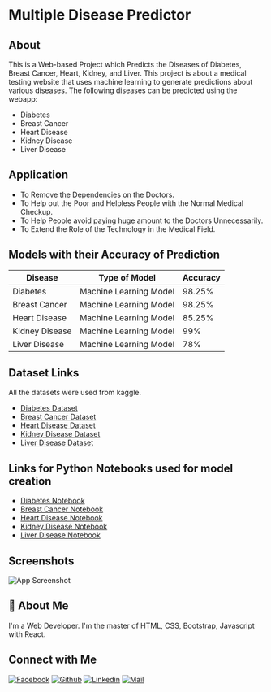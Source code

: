 # Multiple Disease Predictor

## About

This is a Web-based Project which Predicts the Diseases of Diabetes, Breast Cancer, Heart, Kidney, and Liver. This project is about a medical testing website that uses machine learning to generate predictions about various diseases. The following diseases can be predicted using the webapp:

- Diabetes
- Breast Cancer
- Heart Disease
- Kidney Disease
- Liver Disease


## Application

- To Remove the Dependencies on the Doctors.
- To Help out the Poor and Helpless People with the Normal Medical Checkup.
- To Help People avoid paying huge amount to the Doctors Unnecessarily.
- To Extend the Role of the Technology in the Medical Field.

## Models with their Accuracy of Prediction

| Disease        | Type of Model            | Accuracy |
| -------------- | ------------------------ | -------- |
| Diabetes       | Machine Learning Model   | 98.25%   |
| Breast Cancer  | Machine Learning Model   | 98.25%   |
| Heart Disease  | Machine Learning Model   | 85.25%   |
| Kidney Disease | Machine Learning Model   | 99%      |
| Liver Disease  | Machine Learning Model   | 78%      |


## Dataset Links

All the datasets were used from kaggle.

- [Diabetes Dataset](https://www.kaggle.com/uciml/pima-indians-diabetes-database)
- [Breast Cancer Dataset](https://www.kaggle.com/uciml/breast-cancer-wisconsin-data)
- [Heart Disease Dataset](https://www.kaggle.com/ronitf/heart-disease-uci)
- [Kidney Disease Dataset](https://www.kaggle.com/mansoordaku/ckdisease)
- [Liver Disease Dataset](https://www.kaggle.com/uciml/indian-liver-patient-records)

## Links for Python Notebooks used for model creation

- [Diabetes Notebook](https://github.com/venugopalkadamba/Multi_Disease_Predictor/blob/master/Python%20Notebooks/Diabetes_Prediction.ipynb)
- [Breast Cancer Notebook](https://github.com/venugopalkadamba/Multi_Disease_Predictor/blob/master/Python%20Notebooks/Cancer_Prediction.ipynb)
- [Heart Disease Notebook](https://github.com/venugopalkadamba/Multi_Disease_Predictor/blob/master/Python%20Notebooks/Heart_Disease_Prediction.ipynb)
- [Kidney Disease Notebook](https://github.com/venugopalkadamba/Multi_Disease_Predictor/blob/master/Python%20Notebooks/Kidney_Disease_Prediction.ipynb)
- [Liver Disease Notebook](https://github.com/venugopalkadamba/Multi_Disease_Predictor/blob/master/Python%20Notebooks/Liver_Disease_Prediction.ipynb)


## Screenshots

![App Screenshot](https://via.placeholder.com/468x300?text=App+Screenshot+Here)

  
## 🚀 About Me
I'm a Web Developer. I'm the master of HTML, CSS, Bootstrap, Javascript with React.

  ## Connect with Me

[![Facebook](https://img.shields.io/badge/Facebook-1877F2?style=for-the-badge&logo=facebook&logoColor=white)](https://www.facebook.com/Web.Dev.Sabbir)
[![Github](https://img.shields.io/badge/GitHub-100000?style=for-the-badge&logo=github&logoColor=white)](https://github.com/Sabbir2809)
[![Linkedin](https://img.shields.io/badge/LinkedIn-0077B5?style=for-the-badge&logo=linkedin&logoColor=white)](https://www.linkedin.com/in/hossain-sabbir/)
[![Mail](https://img.shields.io/badge/Gmail-D14836?style=for-the-badge&logo=gmail&logoColor=white)](mailto:sabbirto13@gmail.com)
